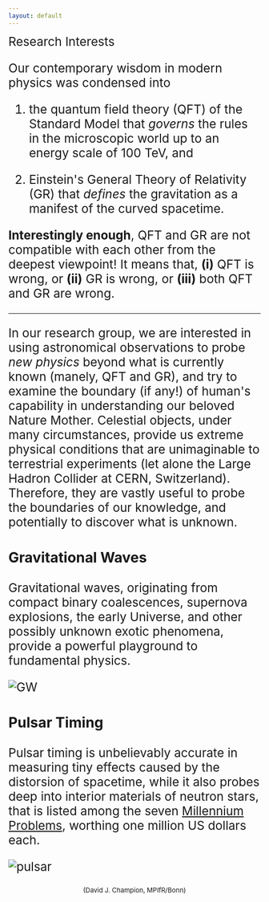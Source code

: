 ```yaml
---
layout: default
---
```


<big><big><big> Research Interests

Our contemporary wisdom in modern physics was condensed into

1. the quantum field theory (QFT) of the Standard Model that *governs* the
rules in the microscopic world up to an energy scale of 100 TeV, and

2. Einstein's General Theory of Relativity (GR) that *defines* the
gravitation as a manifest of the curved spacetime.

**Interestingly enough**, QFT and GR are not compatible with each other from
the deepest viewpoint! It means that, **(i)** QFT is wrong, or **(ii)** GR
is wrong, or **(iii)** both QFT and GR are wrong.

---

In our research group, we are interested in using astronomical observations
to probe *new physics* beyond what is currently known (manely, QFT and GR),
and try to examine the boundary (if any!) of human's capability in
understanding our beloved Nature Mother. Celestial objects, under many
circumstances, provide us extreme physical conditions that are unimaginable
to terrestrial experiments (let alone the Large Hadron Collider at CERN,
Switzerland). Therefore, they are vastly useful to probe the boundaries of
our knowledge, and potentially to discover what is unknown.

### Gravitational Waves

Gravitational waves, originating from compact binary coalescences,
supernova explosions, the early Universe, and other possibly unknown exotic
phenomena, provide a powerful playground to fundamental physics.

<img src="{{ site.baseurl }}/assets/gw.jpeg" title="GW" class="profile">

### Pulsar Timing

Pulsar timing is unbelievably accurate in measuring tiny effects caused by the
distorsion of spacetime, while it also probes deep into interior materials of
neutron stars, that is listed among the seven [Millennium
Problems](http://www.claymath.org/millennium-problems), worthing one million US
dollars each.

<img src="{{ site.baseurl }}/assets/pulsar.jpeg" title="pulsar" class="profile">
<p style="text-align:center"><font size="2">(David J. Champion, MPIfR/Bonn)</font></p>

